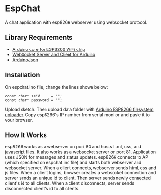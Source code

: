 # EspChat
A chat application with esp8266 webserver using websocket protocol.  
## Library Requirements
- [Arduino core for ESP8266 WiFi chip](https://github.com/esp8266/Arduino)  
- [WebSocket Server and Client for Arduino](https://github.com/Links2004/arduinoWebSockets)  
- [ArduinoJson](https://github.com/bblanchon/ArduinoJson)   
## Installation
On espchat.ino file, change the lines shown below:
```
const char* ssid     = "";
const char* password = "";
```
Upload sketch. Then upload data folder with [Arduino ESP8266 filesystem uploader](https://github.com/esp8266/arduino-esp8266fs-plugin). Copy esp8266's IP number from serial monitor and paste it to your browser. 

## How It Works
esp8266 works as a webserver on port 80 and hosts html, css, and javascript files. It also works as a websocket server on port 81. Application uses JSON for messages and status updates. esp8266 connects to AP (which specified on espchat.ino file) and starts both webserver and websocket server. When a client connects, webserver sends html, css and js files. When a client logins, browser creates a websocket connection and server sends an unique id to client. Then server sends newly connected client's id to all clients. When a client disconnects, server sends disconnected client's id to all clients. 
